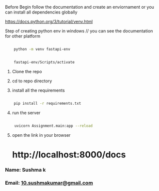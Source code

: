 Before Begin follow the documentation and create an enviornament or you can install all dependencies globally

https://docs.python.org/3/tutorial/venv.html

Step of creating python env in windows // you can see the documentation for other platform

```bash

    python -m venv fastapi-env
```

```bash

    fastapi-env/Scripts/activate

```

1. Clone the repo
2. cd to repo directory

3. install all the requirements

```bash

    pip install -r requirements.txt

 ```

4. run the server

   ```bash

    uvicorn Assignment.main:app --reload

   ```

5. open the link in your browser
   # http://localhost:8000/docs

### Name: Sushma k
### Email: 10.sushmakumar@gmail.com
